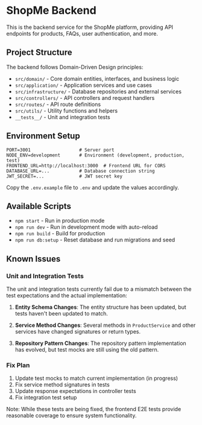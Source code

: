 # ShopMe Backend

This is the backend service for the ShopMe platform, providing API endpoints for products, FAQs, user authentication, and more.

## Project Structure

The backend follows Domain-Driven Design principles:

- `src/domain/` - Core domain entities, interfaces, and business logic
- `src/application/` - Application services and use cases
- `src/infrastructure/` - Database repositories and external services
- `src/controllers/` - API controllers and request handlers
- `src/routes/` - API route definitions
- `src/utils/` - Utility functions and helpers
- `__tests__/` - Unit and integration tests

## Environment Setup

```
PORT=3001                  # Server port
NODE_ENV=development       # Environment (development, production, test)
FRONTEND_URL=http://localhost:3000  # Frontend URL for CORS
DATABASE_URL=...           # Database connection string
JWT_SECRET=...             # JWT secret key
```

Copy the `.env.example` file to `.env` and update the values accordingly.

## Available Scripts

- `npm start` - Run in production mode
- `npm run dev` - Run in development mode with auto-reload
- `npm run build` - Build for production
- `npm run db:setup` - Reset database and run migrations and seed

## Known Issues

### Unit and Integration Tests

The unit and integration tests currently fail due to a mismatch between the test expectations and the actual implementation:

1. **Entity Schema Changes**: The entity structure has been updated, but tests haven't been updated to match.

2. **Service Method Changes**: Several methods in `ProductService` and other services have changed signatures or return types.

3. **Repository Pattern Changes**: The repository pattern implementation has evolved, but test mocks are still using the old pattern.

### Fix Plan

1. Update test mocks to match current implementation (in progress)
2. Fix service method signatures in tests
3. Update response expectations in controller tests
4. Fix integration test setup

Note: While these tests are being fixed, the frontend E2E tests provide reasonable coverage to ensure system functionality. 